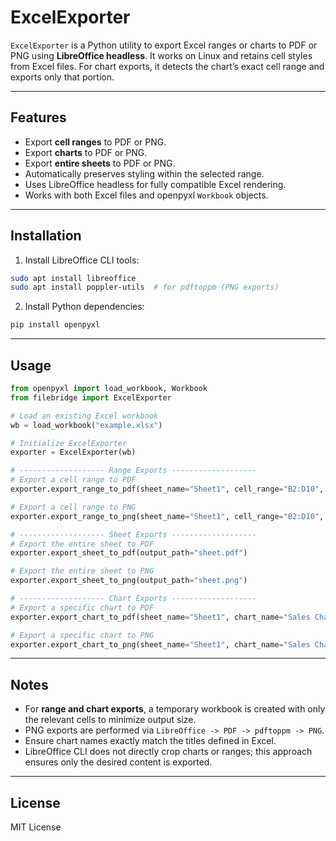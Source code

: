 # ExcelExporter

`ExcelExporter` is a Python utility to export Excel ranges or charts to PDF or PNG using **LibreOffice headless**. It works on Linux and retains cell styles from Excel files. For chart exports, it detects the chart’s exact cell range and exports only that portion.

---

## Features

- Export **cell ranges** to PDF or PNG.
- Export **charts** to PDF or PNG.
- Export **entire sheets** to PDF or PNG.
- Automatically preserves styling within the selected range.
- Uses LibreOffice headless for fully compatible Excel rendering.
- Works with both Excel files and openpyxl `Workbook` objects.

---

## Installation

1. Install LibreOffice CLI tools:

```bash
sudo apt install libreoffice
sudo apt install poppler-utils  # for pdftoppm (PNG exports)
```

2. Install Python dependencies:

```bash
pip install openpyxl
```


---

## Usage

```python
from openpyxl import load_workbook, Workbook
from filebridge import ExcelExporter

# Load an existing Excel workbook
wb = load_workbook("example.xlsx")

# Initialize ExcelExporter
exporter = ExcelExporter(wb)

# ------------------- Range Exports -------------------
# Export a cell range to PDF
exporter.export_range_to_pdf(sheet_name="Sheet1", cell_range="B2:D10", output_path="range.pdf")

# Export a cell range to PNG
exporter.export_range_to_png(sheet_name="Sheet1", cell_range="B2:D10", output_path="range.png")

# ------------------- Sheet Exports -------------------
# Export the entire sheet to PDF
exporter.export_sheet_to_pdf(output_path="sheet.pdf")

# Export the entire sheet to PNG
exporter.export_sheet_to_png(output_path="sheet.png")

# ------------------- Chart Exports -------------------
# Export a specific chart to PDF
exporter.export_chart_to_pdf(sheet_name="Sheet1", chart_name="Sales Chart", output_path="chart.pdf")

# Export a specific chart to PNG
exporter.export_chart_to_png(sheet_name="Sheet1", chart_name="Sales Chart", output_path="chart.png")
```

---

## Notes

- For **range and chart exports**, a temporary workbook is created with only the relevant cells to minimize output size.
- PNG exports are performed via `LibreOffice -> PDF -> pdftoppm -> PNG`.
- Ensure chart names exactly match the titles defined in Excel.
- LibreOffice CLI does not directly crop charts or ranges; this approach ensures only the desired content is exported.

---

## License

MIT License
